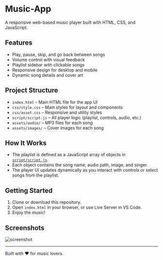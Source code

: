 # Music-App

A responsive web-based music player built with HTML, CSS, and JavaScript.

## Features

- Play, pause, skip, and go back between songs
- Volume control with visual feedback
- Playlist sidebar with clickable songs
- Responsive design for desktop and mobile
- Dynamic song details and cover art

## Project Structure

- `index.html` – Main HTML file for the app UI
- `css/style.css` – Main styles for layout and components
- `css/asset.css` – Responsive and utility styles
- `script/script.js` – All player logic (playlist, controls, audio, etc.)
- `assets/audio/` – MP3 files for each song
- `assets/images/` – Cover images for each song

## How It Works

- The playlist is defined as a JavaScript array of objects in [`script/script.js`](script/script.js).
- Each object contains the song name, audio path, image, and singer.
- The player UI updates dynamically as you interact with controls or select songs from the playlist.

## Getting Started

1. Clone or download this repository.
2. Open `index.html` in your browser, or use Live Server in VS Code.
3. Enjoy the music!

## Screenshots

![screenshot](assets/images/image1.jpeg)

---

Built with ❤️ for music lovers.
